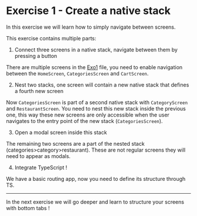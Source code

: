 # Exercise 1 - Create a native stack

In this exercise we will learn how to simply navigate between screens.

This exercise contains multiple parts:

1. Connect three screens in a native stack, navigate between them by pressing a button

There are multiple screens in the [Exo1](./Exo1.tsx) file, you need to enable navigation between
the `HomeScreen`, `CategoriesScreen` and `CartScreen`.

2. Nest two stacks, one screen will contain a new native stack that defines a fourth new screen

Now `CategoriesScreen` is part of a second native stack with `CategoryScreen` and `RestaurantScreen`.
You need to nest this new stack inside the previous one, this way these new screens
are only accessible when the user navigates to the entry point of the new stack (`CategoriesScreen`).

3. Open a modal screen inside this stack

The remaining two screens are a part of the nested stack (categories>category>restaurant). These are not regular screens
they will need to appear as modals.

4. Integrate TypeScript !

We have a basic routing app, now you need to define its structure through TS.

---

In the next exercise we will go deeper and learn to structure your screens with bottom tabs !
